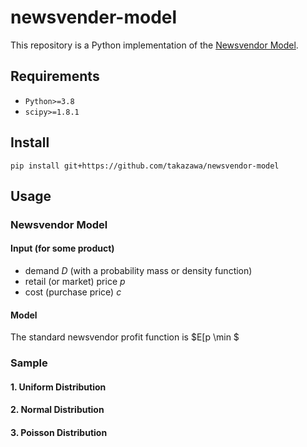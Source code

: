 # newsvender-model

This repository is a Python implementation of the [Newsvendor Model](https://en.wikipedia.org/wiki/Newsvendor_model).


## Requirements

- `Python>=3.8`
- `scipy>=1.8.1`


## Install

```shell
pip install git+https://github.com/takazawa/newsvendor-model
```


## Usage

### Newsvendor Model


#### Input (for some product)

- demand $D$ (with a probability mass or density function)
- retail (or market) price $p$
- cost (purchase price) $c$

#### Model

The standard newsvendor profit function is $E[p \min $


### Sample

#### 1. Uniform Distribution

#### 2. Normal Distribution

#### 3. Poisson Distribution

